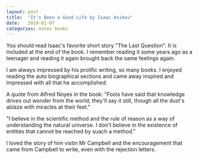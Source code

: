 ```yaml
---
layout: post
title:  "It's Been a Good Life by Isaac Asimov"
date:   2019-01-07
categories: notes books
---
```


You should read Isaac's favorite short story "The Last Question". It is included at the end of the book. I remember reading it some years ago as a teenager and reading it again brought back the same feelings again.

I am always impressed by his prolific writing, so many books. I enjoyed reading the auto biographical sections and came away inspired and impressed with all that he accomplished.

A quote from Alfred Noyes in the book: "Fools have said that knowledge drives out wonder from the world; they'll say it still, though all the dust's ablaze with miracles at their feet."

"I believe in the scientific method and the rule of reason as a way of understanding the natural universe. I don't believe in the existence of entities that cannot be reached by suach a method."

I loved the story of him vistin Mr Campbell and the encouragement that came from Campbell to write, even with the rejection letters.
